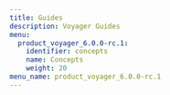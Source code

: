```yaml
---
title: Guides
description: Voyager Guides
menu:
  product_voyager_6.0.0-rc.1:
    identifier: concepts
    name: Concepts
    weight: 20
menu_name: product_voyager_6.0.0-rc.1
---
```

